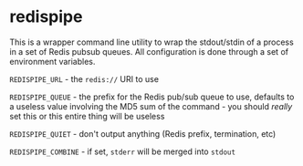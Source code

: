 # redispipe

This is a wrapper command line utility to wrap the stdout/stdin of a process in
a set of Redis pubsub queues. All configuration is done through a set of
environment variables.

`REDISPIPE_URL` - the `redis://` URI to use

`REDISPIPE_QUEUE` - the prefix for the Redis pub/sub queue to use, defaults to 
a useless value involving the MD5 sum of the command - you should *really*
set this or this entire thing will be useless

`REDISPIPE_QUIET` - don't output anything (Redis prefix, termination, etc)

`REDISPIPE_COMBINE` - if set, `stderr` will be merged into `stdout`